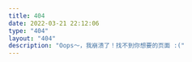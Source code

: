```yaml
---
title: 404
date: 2022-03-21 22:12:06
type: "404"
layout: "404"
description: "Oops～，我崩溃了！找不到你想要的页面 :("
---
```


